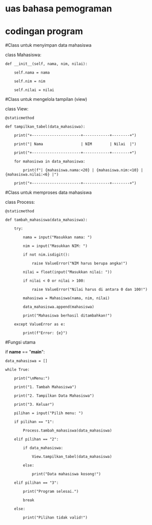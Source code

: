 # uas bahasa pemograman

# codingan program

#Class untuk menyimpan data mahasiswa

class Mahasiswa:

    def __init__(self, nama, nim, nilai):
    
        self.nama = nama
        
        self.nim = nim
        
        self.nilai = nilai

#Class untuk mengelola tampilan (view)

class View:

    @staticmethod
    
    def tampilkan_tabel(data_mahasiswa):
    
        print("+----------------------+------------+--------+")
        
        print("| Nama                 | NIM        | Nilai  |")
        
        print("+----------------------+------------+--------+")
        
        for mahasiswa in data_mahasiswa:
        
            print(f"| {mahasiswa.nama:<20} | {mahasiswa.nim:<10} | {mahasiswa.nilai:<6} |")
        
        print("+----------------------+------------+--------+")

#Class untuk memproses data mahasiswa

class Process:

    @staticmethod
    
    def tambah_mahasiswa(data_mahasiswa):
    
        try:
        
            nama = input("Masukkan nama: ")
            
            nim = input("Masukkan NIM: ")
            
            if not nim.isdigit():
            
                raise ValueError("NIM harus berupa angka!")

            nilai = float(input("Masukkan nilai: "))
            
            if nilai < 0 or nilai > 100:
            
                raise ValueError("Nilai harus di antara 0 dan 100!")

            mahasiswa = Mahasiswa(nama, nim, nilai)
            
            data_mahasiswa.append(mahasiswa)
            
            print("Mahasiswa berhasil ditambahkan!")
        
        except ValueError as e:
            
            print(f"Error: {e}")

#Fungsi utama

if __name__ == "__main__":

    data_mahasiswa = []
    
    while True:
    
        print("\nMenu:")
        
        print("1. Tambah Mahasiswa")
        
        print("2. Tampilkan Data Mahasiswa")
        
        print("3. Keluar")

        pilihan = input("Pilih menu: ")
       
        if pilihan == "1":
          
            Process.tambah_mahasiswa(data_mahasiswa)
      
        elif pilihan == "2":
           
            if data_mahasiswa:
               
                View.tampilkan_tabel(data_mahasiswa)
          
            else:
              
                print("Data mahasiswa kosong!")
     
        elif pilihan == "3":
           
            print("Program selesai.")
            
            break
      
        else:
        
            print("Pilihan tidak valid!")
